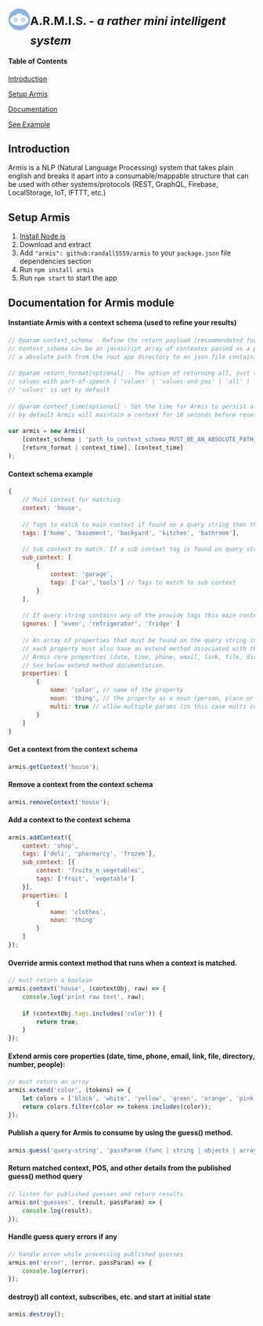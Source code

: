 
<div>
    <span>
         <img align="left" width="45" height="45" src="https://raw.githubusercontent.com/randall5559/armis/master/assets/logo.png" />
        <h1><sub>A.R.M.I.S. - <i>a rather mini intelligent system</i></sub></h1>
    </span>
</div>

#### Table of Contents

[Introduction](https://github.com/randall5559/armis#introduction)

[Setup Armis](https://github.com/randall5559/armis#setup-armis)

[Documentation](https://github.com/randall5559/armis#documentation-for-armis-module)

[See Example]()




## Introduction

Armis is a NLP (Natural Language Processing) system that takes plain english
and breaks it apart into a consumable/mappable structure that can be used with
other systems/protocols (REST, GraphQL, Firebase, LocalStorage, IoT, IFTTT, etc.)


## Setup Armis

1. [Install Node.js](https://nodejs.org/en/download/)
2. Download and extract
3. Add ```"armis": github:randall5559/armis``` to your ```package.json``` file dependencies section
4. Run ```npm install armis```
7. Run `npm start` to start the app


## Documentation for Armis module

#### Instantiate Armis with a context schema (used to refine your results)

```javascript
// @param context_schema - Refine the return payload (recommendated for better mapping to DB)
// context_schema can be an javascript array of contextes passed as a parameter or
// a absolute path from the root app directory to an json file containing an array of contextes

// @param return_format[optional] - The option of returning all, just the data with values or
// values with part-of-speech ( 'values' | 'values-and-pos' | 'all' )
// 'values' is set by default

// @param context_time[optional] - Set the time for Armis to persist a context in seconds.
// by default Armis will maintain a context for 10 seconds before reseting state back to start.

var armis = new Armis(
    [context_schema | 'path_to_context_schema_MUST_BE_AN_ABSOLUTE_PATH_FROM_APP_ROOT_DIR'],
    [return_format | context_time], [context_time]
);
```


#### Context schema example

```javascript
{
    // Main context for matching
    context: 'house',

    // Tags to match to main context if found on a query string then the main context object is returned
    tags: ['home', 'basement', 'backyard', 'kitchen', 'bathroom'],

    // Sub context to match. If a sub context tag is found on query string then the main context object is returned
    sub_context: [
        {
            context: 'garage',
            tags: ['car','tools'] // Tags to match to sub context
        }
    ],

    // If query string contains any of the provide tags this main context with not be returned
    ignores: [ 'oven', 'refrigerator', 'fridge' ]

    // An array of properties that must be found on the query string in order for a main context to be returned
    // each property must also have an extend method associated with the name if it's not one of
    // Armis core properties (date, time, phone, email, link, file, directory, number, people).
    // See below extend method documentation.
    properties: [
        {
            name: 'color', // name of the property
            noun: 'thing', // the property as a noun (person, place or thing)
            multi: true // allow multiple params (in this case multi colors)
        }
    ]
}
```


#### Get a context from the context schema

```javascript
armis.getContext('house');
```


#### Remove a context from the context schema

```javascript
armis.removeContext('house');
```


#### Add a context to the context schema

```javascript
armis.addContext({
    context: 'shop',
    tags: ['deli', 'pharmarcy', 'frozen'],
    sub_context: [{
        context: 'fruits_n_vegetables',
        tags: ['fruit', 'vegetable']
    }],
    properties: [
        {
            name: 'clothes',
            noun: 'thing'
        }
    ]
});
```


#### Override armis context method that runs when a context is matched.

```javascript
// must return a boolean
armis.context('house', (contextObj, raw) => {
    console.log('print raw text', raw);

    if (contextObj.tags.includes('color')) {
        return true;
    }
});
```


#### Extend armis core properties (date, time, phone, email, link, file, directory, number, people):

```javascript
// must return an array
armis.extend('color', (tokens) => {
    let colors = ['black', 'white', 'yellow', 'green', 'orange', 'pink', 'blue'];
    return colors.filter(color => tokens.includes(color));
});
```


#### Publish a query for Armis to consume by using the guess() method.

```javascript
armis.guess('query-string', 'passParam (func | string | objects | array | number)');
```


#### Return matched context, POS, and other details from the published guess() method query

```javascript
// listen for published guesses and return results
armis.on('guesses', (result, passParam) => {
    console.log(result);
});
```


#### Handle guess query errors if any

```javascript
// handle error while processing published guesses
armis.on('error', (error, passParam) => {
    console.log(error);
});
```


#### destroy() all context, subscribes, etc. and start at initial state

```javascript
armis.destroy();
```
